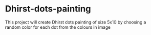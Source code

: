 # Dhirst-dots-painting
This project will create Dhirst dots painting of size 5x10 by choosing a random color for each dot from the colours in image
